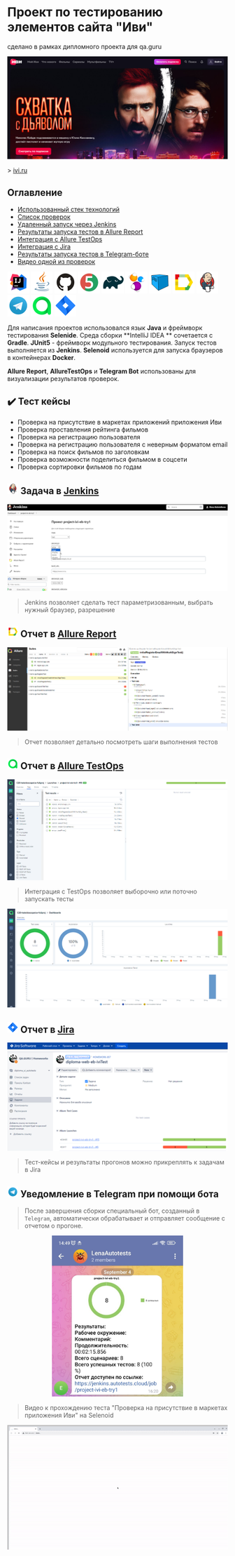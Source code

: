 # Проект по тестированию элементов сайта "Иви"

сделано в рамках дипломного проекта для qa.guru
 <p align="center">
<img title="ivipage" src="media/screen/iviMain.png" width="700">
</p>
> <a target="_blank" href="https://www.ivi.ru">ivi.ru</a>



<a name="Ссылка"></a>

## Оглавление

- <a href="#tools">Использованный стек технологий</a>
- <a href="#list">Список проверок</a>
- <a href="#jenkins">Удаленный запуск через Jenkins</a>
- <a href="#allure">Результаты запуска тестов в Allure Report</a>
- <a href="#testops">Интеграция с Allure TestOps</a>
- <a href="#jira">Интеграция с Jira</a>
- <a href="#tg">Результаты запуска тестов в Telegram-боте</a>
- <a href="#vic">Видео одной из проверок</a>

<p align="left">
<a id="tools"></a>
<a href="https://www.jetbrains.com/idea/"><img src="media/logo/Intelij_IDEA.svg" width="50" height="50"  alt="IDEA" title="IntelliJ IDEA"/></a>
<a href="https://www.java.com/"><img src="media/logo/Java.svg" width="50" height="50" alt="Java" title="Java"/></a>
<a href="https://github.com/"><img src="media/logo/GitHub.svg" width="50" height="50" alt="Github" title="GitHub"/></a>
<a href="https://junit.org/junit5/"><img src="media\logo\JUnit5.svg" width="50" height="50" alt="JUnit 5" title="JUnit 5"/></a>
<a href="https://gradle.org/"><img src="media/logo/Gradle.svg" width="50" height="50" alt="Gradle" title="Gradle"/></a>
<a href="https://selenide.org/"><img src="media/logo/Selenide.svg" width="50" height="50" alt="Selenide" title="Selenide"/></a>
<a href="https://aerokube.com/selenoid/"><img src="media/logo/Selenoid.svg" width="50" height="50" alt="Selenoid" title="Selenoid"/></a>
<a href="https://github.com/allure-framework/allure2"><img src="media/logo/Allure_Report.svg" width="50" height="50" alt="Allure" title="Allure"/></a>
<a href="https://www.jenkins.io/"><img src="media/logo/Jenkins.svg" width="50" height="50" alt="Jenkins" title="Jenkins"/></a>
<a href="https://web.telegram.org/"><img src="media\logo\Telegram.svg" width="50" height="50" alt="Telegram" title="Telegram"></a>
<a href="https://qameta.io/"><img src="media\logo\Allure_TO.svg" width="50" height="50" alt="Allure_TO" title="Allure_TO"></a>
<a href="https://www.atlassian.com/software/jira"><img src="media\logo\Jira.svg" width="50" height="50" alt="Jira" title="Jira"></a>
</p>

Для написания проектов использовался язык **Java**  и фреймворк тестирования **Selenide**. Среда сборки **IntelliJ IDEA
** сочетается с **Gradle**.
**JUnit5** - фреймворк модульного тестирования. Запуск тестов выполняется из **Jenkins**. **Selenoid** используется для
запуска браузеров в контейнерах **Docker**.

**Allure Report**, **AllureTestOps** и **Telegram Bot** использованы для визуализации результатов проверок.

<a id="list"></a>

## :heavy_check_mark: Тест кейсы

- Проверка на присутствие в маркетах приложений приложения Иви
- Проверка проставления рейтинга фильмов
- Проверка на регистрацию пользователя
- Проверка на регистрацию пользователя с неверным форматом email
- Проверка на поиск фильмов по заголовкам
- Проверка возможности поделиться фильмом в соцсети
- Проверка сортировки фильмов по годам

## <img src="media/logo/Jenkins.svg" width="25" height="25"  alt="Jenkins"/></a> Задача в <a target="_blank" href="https://jenkins.autotests.cloud/job/project-ivi-eb-try1/">Jenkins</a>

<p align="center">
<a id="jenkins"></a>
<img title="Jenkins" alt="Jenkins" src="media/screen/jenkinsScreen1.png"> </p> 

> Jenkins позволяет сделать тест параметризованным, выбрать нужный браузер, разрешение

<a id="allure"></a>

## <img src="media/logo/Allure_Report.svg" width="25" height="25"  alt="Allure"/></a> Отчет в <a target="_blank" href="https://jenkins.autotests.cloud/job/project-ivi-eb-try1/15/allure/">Allure Report</a>

<p align="center">
<img title="Allure Overview" alt="allure" src="media/screen/allureSteps.PNG">
</p>

> Отчет позволяет детально посмотреть шаги выполнения тестов

## <img src="media/logo/Allure_TO.svg" width="25" height="25"  alt="Allure"/></a> Отчет в <a target="_blank" href="https://allure.autotests.cloud/launch/29495">Allure TestOps</a>

<p align="center">
<a id="testops"></a>
<img title="Allure Overview1" alt="Allure" src="media/screen/testOpsScreen001.PNG">
</p>

> Интеграция с TestOps позволяет выборочно или поточно запускать тесты
<p align="center">
<img title="Allure Overview2" alt="testOps" src="media/screen/testOpsScreen02.PNG">
</p>


<a id="jira"></a>

## <img src="media/logo/Jira.svg" width="25" height="25"  alt="Jira"/></a> Отчет в <a target="_blank" href="https://jira.autotests.cloud/browse/HOMEWORK-857">Jira</a>

<p align="center">
<img title="Jira" alt="Jira" src="media/screen/jiraScreen01.PNG">
</p>

> Тест-кейсы и результаты прогонов можно прикреплять к задачам в Jira

## <img src="media/logo/Telegram.svg" width="25" height="25"  alt="Allure"/></a> Уведомление в Telegram при помощи бота

> После завершения сборки специальный бот, созданный в <code>Telegram</code>, автоматически обрабатывает и отправляет
> сообщение с отчетом о прогоне.
<a id="tg"></a>
<p align="center">
<img title="Telega" alt="Telega" src="media/screen/telegramScreen.jpg" width ="300" >
</p>

> Видео к прохождению теста "Проверка на присутствие в маркетах приложения Иви" на Selenoid
<a id="vid"></a>
<p align="center">
  <img title="Selenoid Video" alt="vid" src="media/video/videogif.gif">
</p>
